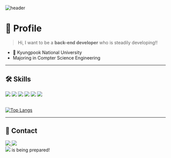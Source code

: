 ![header](https://capsule-render.vercel.app/api?type=waving&color=auto&height=300&section=header&text=2Sumin's%20GitHub&fontSize=90&animation=fadeIn&fontAlignY=38)

# 🌟 Profile 

> Hi, I want to be a **back-end developer** who is steadily developing!!
- 🏫 Kyungpook National University
- Majoring in Compter Science Engineering

<hr>

## 🛠️ Skills

<div>
<img src="https://img.shields.io/badge/C-A8B9CC?style=flat-square&logo=C&logoColor=white"/>
<img src="https://img.shields.io/badge/C++-00599C?style=flat-square&logo=C++&logoColor=white"/>
<img src="https://img.shields.io/badge/Python-3776AB?style=flat-square&logo=Python&logoColor=white"/>
<img src="https://img.shields.io/badge/HTML5-E34F26?style=flat-square&logo=HTML5&logoColor=white"/>
<img src="https://img.shields.io/badge/CSS3-1572B6?style=flat-square&logo=CSS3&logoColor=white"/>
<img src="https://img.shields.io/badge/JAVA-F7DF1E?style=flat-square&logo=JAVA&logoColor=white"/>
</div>
<br>

[![Top Langs](https://github-readme-stats.vercel.app/api/top-langs/?username=2Sumin&layout=compact)](https://github.com/2Sumin/github-readme-stats)

<hr>

## 💖 Contact 
<div>
<a href="https://www.instagram.com">
  <img src="https://img.shields.io/badge/Instagram-E4405F?style=flat-square&logo=Instagram&logoColor=white"/>
</a>
<a href="mailto:lsmlsm426@knu.ac.kr"><img src="https://img.shields.io/badge/Gmail-EA4335?style=flat-square&logo=Gmail&logoColor=white&link=mailto:lsmlsm426@knu.ac.kr"/></a>
</div>
<div> <img src="https://img.shields.io/badge/Notion-000000?style=flat-square&logo=Notion&logoColor=white"/>
is being prepared! </div>
